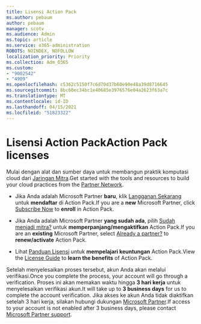 ```yaml
---
title: Lisensi Action Pack
ms.author: pebaum
author: pebaum
manager: scotv
ms.audience: Admin
ms.topic: article
ms.service: o365-administration
ROBOTS: NOINDEX, NOFOLLOW
localization_priority: Priority
ms.collection: Adm_O365
ms.custom:
- "9002542"
- "4909"
ms.openlocfilehash: c5362c5150f7c6d70d37b60e90e48a39d8716645
ms.sourcegitcommit: 8bc60ec34bc1e40685e3976576e04a2623f63a7c
ms.translationtype: MT
ms.contentlocale: id-ID
ms.lasthandoff: 04/15/2021
ms.locfileid: "51823322"
---
```

# <a name="action-pack-licenses"></a><span data-ttu-id="75c95-102">Lisensi Action Pack</span><span class="sxs-lookup"><span data-stu-id="75c95-102">Action Pack licenses</span></span>

<span data-ttu-id="75c95-103">Mulai dengan alat dan sumber daya untuk membangun praktik komputasi cloud dari [Jaringan Mitra](https://aka.ms/MPNActionPack).</span><span class="sxs-lookup"><span data-stu-id="75c95-103">Get started with the tools and resources to build your cloud practices from the [Partner Network](https://aka.ms/MPNActionPack).</span></span>

- <span data-ttu-id="75c95-104">Jika Anda adalah Microsoft Partner **baru**, klik [Langganan Sekarang](https://aka.ms/MPNActionPackNew) untuk **mendaftar** di Action Pack.</span><span class="sxs-lookup"><span data-stu-id="75c95-104">If you are a **new** Microsoft Partner, click [Subscribe Now](https://aka.ms/MPNActionPackNew) to **enroll** in Action Pack.</span></span>

- <span data-ttu-id="75c95-105">Jika Anda adalah Microsoft Partner **yang sudah ada**, pilih [Sudah menjadi mitra?](https://aka.ms/MPNActionPackExisting) untuk **memperpanjang/mengaktifkan** Action Pack.</span><span class="sxs-lookup"><span data-stu-id="75c95-105">If you are an **existing** Microsoft Partner, select [Already a partner?](https://aka.ms/MPNActionPackExisting) to **renew/activate** Action Pack.</span></span> 

- <span data-ttu-id="75c95-106">Lihat [Panduan Lisensi](https://aka.ms/MPNActionPackGuide) untuk **mempelajari keuntungan** Action Pack.</span><span class="sxs-lookup"><span data-stu-id="75c95-106">View the [License Guide](https://aka.ms/MPNActionPackGuide) to **learn the benefits** of Action Pack.</span></span> 

<span data-ttu-id="75c95-107">Setelah menyelesaikan proses tersebut, akun Anda akan melalui verifikasi.</span><span class="sxs-lookup"><span data-stu-id="75c95-107">Once you complete the process, your account will go through a verification.</span></span> <span data-ttu-id="75c95-108">Proses ini akan memakan waktu hingga **3 hari kerja** untuk menyelesaikan verifikasi akun.</span><span class="sxs-lookup"><span data-stu-id="75c95-108">It will take up to **3 business days** for us to complete the account verification.</span></span> <span data-ttu-id="75c95-109">Jika akses ke akun Anda tidak diaktifkan setelah 3 hari kerja, silakan hubungi dukungan [Microsoft Partner](https://aka.ms/MPNActionPackSupport).</span><span class="sxs-lookup"><span data-stu-id="75c95-109">If access to your account is not enabled after 3 business days, please contact [Microsoft Partner support](https://aka.ms/MPNActionPackSupport).</span></span> 

